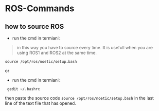 # ROS-Commands

## how to source ROS
- run the cmd in termianl:  <br>
> in this way you have to source every time. It is usefull when you are using ROS1 and ROS2 at the same time.
```
source /opt/ros/noetic/setup.bash
```
or 
- run the cmd in termianl:
  
```
 gedit ~/.bashrc
```
  then paste the source code `source /opt/ros/noetic/setup.bash` in the last line of the text file that has opened.
